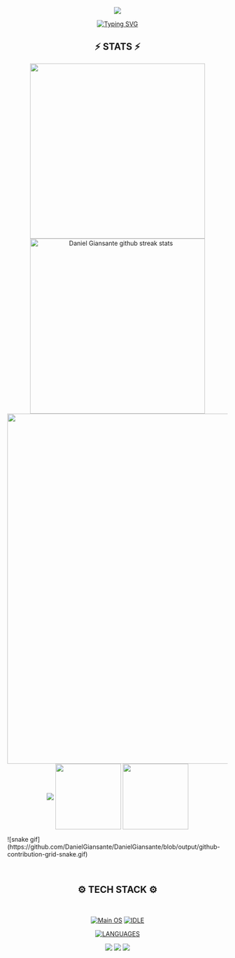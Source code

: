 <p align="center">
<img src="https://capsule-render.vercel.app/api?type=waving&height=300&color=gradient&text=HI%20THERE!&fontSize=90&fontAlign=50&fontAlignY=30&desc=I%20am%20Daniel%20Giansante!&section=header&animation=twinkling&textBg=false">
</p>

<p align="center"> <a href="https://git.io/typing-svg"><img src="https://readme-typing-svg.demolab.com?font=Orbitron&pause=1000&width=435&lines=Welcome+to+my+Github+Profile+Page!" alt="Typing SVG" /></a> </p>

<h2 align="center">⚡ STATS ⚡</h2>

<p align="center">
<img align="center" width="400" src="https://github-readme-stats.vercel.app/api?username=DanielGiansante&show_icons=true&theme=github_dark&&hide_border=true"> 
<img align="center" width="400" src="https://github-readme-streak-stats.herokuapp.com/?user=DanielGiansante&theme=github-dark&hide_border=true&date_format=M%20j%5B%2C%20Y%5D" alt="Daniel Giansante github streak stats"> 
<img align="center" width="800" src="https://github-profile-summary-cards.vercel.app/api/cards/profile-details?username=DanielGiansante&theme=github_dark&show_icons=true&bg_color=0111111"> 
<img align="center" src="https://github-profile-trophy.vercel.app/?username=DanielGiansante&theme=onedark&no-frame=False&row=1&&margin-w=20&no-bg=true"> 
<img align="center" width="150" src="https://github.com/DanielGiansante/DanielGiansante/blob/output/github-contribution-grid-snake.svg"> 
<img align="center" width="150" src="https://komarev.com/ghpvc/?username=DanielGiansante&label=PROFILE+VIEWS&style=flat-square"> 
</p>
![snake gif](https://github.com/DanielGiansante/DanielGiansante/blob/output/github-contribution-grid-snake.gif)

<br> <h2 align="center">⚙️ TECH STACK ⚙️ </h2>
<br> <p align="center"> 
[![Main OS](https://img.shields.io/badge/OS-Windows_11-informational?style=flat&logo=Microsoft&logoColor=blue&color=1bdce3)](https://www.microsoft.com/en-us/windows?wa=wsignin1.0)
[![IDLE](https://img.shields.io/badge/IDLE-VS_Code-informational?style=flat&logo=VisualStudioCode&logoColor=lightblue&color=blue)](https://code.visualstudio.com/)

</p>

<div align="center">
  <a href="https://github-readme-tech-stack.vercel.app">
    <img src="https://github-readme-tech-stack.vercel.app/api/cards?title=LANGUAGES&align=center&titleAlign=center&fontSize=20&lineCount=2&theme=dracula&bg=%23282A36&badge=%23343746&border=%23343746&titleColor=%23BD93F9&line1=python%2CPython%2C1b2b9b%3B&line2=pandas%2CPandas%2C150458%3Bflask%2Cflask%2Cffffff%3B" alt="LANGUAGES" />
  </a>
</div>



<p align="center">
<img src="https://capsule-render.vercel.app/api?type=rect&color=timeGradient&height=2"> 
<img src="https://capsule-render.vercel.app/api?type=rect&color=timeGradient&height=2"> 
<img src="https://capsule-render.vercel.app/api?type=rect&color=timeGradient&height=2"> 
</p>
